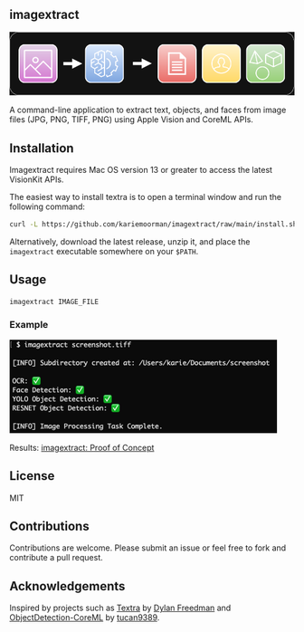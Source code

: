 ## imagextract

<p align='center'><img src="diagram.png" alt="diagram" /></p>  

A command-line application to extract text, objects, and faces from image files (JPG, PNG, TIFF, PNG) using Apple Vision and CoreML APIs.


## Installation 

Imagextract requires Mac OS version 13 or greater to access the latest VisionKit APIs.

The easiest way to install textra is to open a terminal window and run the following command:

```bash
curl -L https://github.com/kariemoorman/imagextract/raw/main/install.sh | bash
```

Alternatively, download the latest release, unzip it, and place the `imagextract` executable somewhere on your `$PATH`.


## Usage

```bash
imagextract IMAGE_FILE
```

### Example

<img src="example/example.png" alt="Example"  />


Results: [imagextract: Proof of Concept](example/README.md)



## License 

MIT



## Contributions

Contributions are welcome. Please submit an issue or feel free to fork and contribute a pull request.


## Acknowledgements

Inspired by projects such as [Textra](https://github.com/freedmand/textra) by [Dylan Freedman](https://github.com/freedmand) and [ObjectDetection-CoreML](https://github.com/tucan9389/ObjectDetection-CoreML) by [tucan9389](https://github.com/tucan9389).
